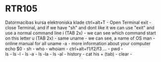 # RTR105
Datormacibas kursa elektroniska klade
ctrl+alt+T - Open Terminal
exit - close Terminal, and if we have "sh" and dont like it we can use "exit" and use a normal command line
i (TAB 2x) - we can see which command start on this letter
u (TAB 2x) - same
uname - we can see, a name of OS
man - online manual for all
uname -a - more information about your computer
echo $0 - 
sh - 
who - 
whoiam - 
ctrl+alt+f1/f2/f3 ... - 
pwd -  
ls - 
ls -l - 
ls -a - 
ls -la - 
ls -al - 
history - 
cat his + (tab) - 
clear - 
